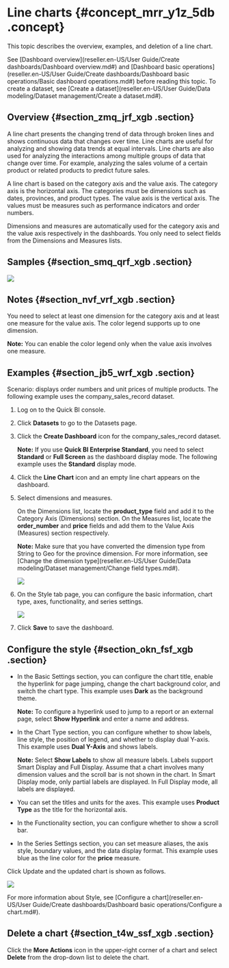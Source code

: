 # Line charts {#concept_mrr_y1z_5db .concept}

This topic describes the overview, examples, and deletion of a line chart.

See [Dashboard overview](reseller.en-US/User Guide/Create dashboards/Dashboard overview.md#) and [Dashboard basic operations](reseller.en-US/User Guide/Create dashboards/Dashboard basic operations/Basic dashboard operations.md#) before reading this topic. To create a dataset, see [Create a dataset](reseller.en-US/User Guide/Data modeling/Dataset management/Create a dataset.md#).

## Overview {#section_zmq_jrf_xgb .section}

A line chart presents the changing trend of data through broken lines and shows continuous data that changes over time. Line charts are useful for analyzing and showing data trends at equal intervals. Line charts are also used for analyzing the interactions among multiple groups of data that change over time. For example, analyzing the sales volume of a certain product or related products to predict future sales.

A line chart is based on the category axis and the value axis. The category axis is the horizontal axis. The categories must be dimensions such as dates, provinces, and product types. The value axis is the vertical axis. The values must be measures such as performance indicators and order numbers.

Dimensions and measures are automatically used for the category axis and the value axis respectively in the dashboards. You only need to select fields from the Dimensions and Measures lists.

## Samples {#section_smq_qrf_xgb .section}

![](http://static-aliyun-doc.oss-cn-hangzhou.aliyuncs.com/assets/img/9124/156404592044560_en-US.png)

## Notes {#section_nvf_vrf_xgb .section}

You need to select at least one dimension for the category axis and at least one measure for the value axis. The color legend supports up to one dimension.

**Note:** You can enable the color legend only when the value axis involves one measure.

## Examples {#section_jb5_wrf_xgb .section}

Scenario: displays order numbers and unit prices of multiple products. The following example uses the company\_sales\_record dataset.

1.  Log on to the Quick BI console.
2.  Click **Datasets** to go to the Datasets page.
3.  Click the **Create Dashboard** icon for the company\_sales\_record dataset.

    **Note:** If you use **Quick BI Enterprise Standard**, you need to select **Standard** or **Full Screen** as the dashboard display mode. The following example uses the **Standard** display mode.

4.  Click the **Line Chart** icon and an empty line chart appears on the dashboard.
5.  Select dimensions and measures.

    On the Dimensions list, locate the **product\_type** field and add it to the Category Axis \(Dimensions\) section. On the Measures list, locate the **order\_number** and **price** fields and add them to the Value Axis \(Measures\) section respectively.

    **Note:** Make sure that you have converted the dimension type from String to Geo for the province dimension. For more information, see [Change the dimension type](reseller.en-US/User Guide/Data modeling/Dataset management/Change field types.md#).

    ![](http://static-aliyun-doc.oss-cn-hangzhou.aliyuncs.com/assets/img/9124/15640459201589_en-US.png)

6.  On the Style tab page, you can configure the basic information, chart type, axes, functionality, and series settings.

    ![](http://static-aliyun-doc.oss-cn-hangzhou.aliyuncs.com/assets/img/9124/15640459201592_en-US.png)

7.  Click **Save** to save the dashboard.

## Configure the style {#section_okn_fsf_xgb .section}

-   In the Basic Settings section, you can configure the chart title, enable the hyperlink for page jumping, change the chart background color, and switch the chart type. This example uses **Dark** as the background theme.

    **Note:** To configure a hyperlink used to jump to a report or an external page, select **Show Hyperlink** and enter a name and address.

-   In the Chart Type section, you can configure whether to show labels, line style, the position of legend, and whether to display dual Y-axis. This example uses **Dual Y-Axis** and shows labels.

    **Note:** Select **Show Labels** to show all measure labels. Labels support Smart Display and Full Display. Assume that a chart involves many dimension values and the scroll bar is not shown in the chart. In Smart Display mode, only partial labels are displayed. In Full Display mode, all labels are displayed.

-   You can set the titles and units for the axes. This example uses **Product Type** as the title for the horizontal axis.
-   In the Functionality section, you can configure whether to show a scroll bar.
-   In the Series Settings section, you can set measure aliases, the axis style, boundary values, and the data display format. This example uses blue as the line color for the **price** measure.

Click Update and the updated chart is shown as follows.

![](http://static-aliyun-doc.oss-cn-hangzhou.aliyuncs.com/assets/img/9124/15640459201594_en-US.png)

For more information about Style, see [Configure a chart](reseller.en-US/User Guide/Create dashboards/Dashboard basic operations/Configure a chart.md#).

## Delete a chart {#section_t4w_ssf_xgb .section}

Click the **More Actions** icon in the upper-right corner of a chart and select **Delete** from the drop-down list to delete the chart.

